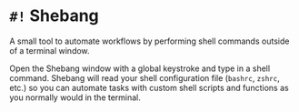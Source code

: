 
# `#!` Shebang
A small tool to automate workflows by performing shell commands outside of a terminal window.

Open the Shebang window with a global keystroke and type in a shell command. Shebang will read your shell configuration file (`bashrc`, `zshrc`, etc.) so you can automate tasks with custom shell scripts and functions as you normally would in the terminal.
